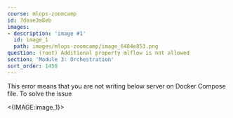 ```yaml
---
course: mlops-zoomcamp
id: 7deae3a8eb
images:
- description: 'image #1'
  id: image_1
  path: images/mlops-zoomcamp/image_6484e853.png
question: (root) Additional property mlflow is not allowed
section: 'Module 3: Orchestration'
sort_order: 1450
---
```


This error means that you are not writing below server on Docker Compose file. To solve the issue

<{IMAGE:image_1}>

